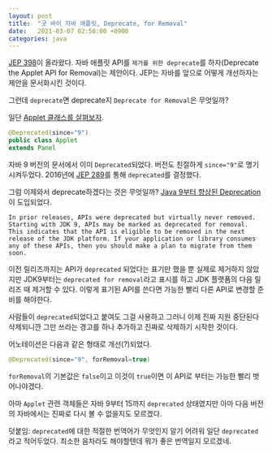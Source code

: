 ```yaml
---
layout: post
title:  "굿 바이 자바 애플릿, Deprecate, for Removal"
date:   2021-03-07 02:58:00 +0900
categories: java
---
```


[JEP 398](https://openjdk.java.net/jeps/398)이 올라왔다. 자바 애플릿 API를 `제거를 위한 deprecate`를 하자(Deprecate the Applet API for Removal)는 제안이다. JEP는 자바를 앞으로 어떻게 개선하자는 제안을 문서화시킨 것이다.

그런데 `deprecate`면 deprecate지 `Deprecate for Removal`은 무엇일까?

일단 [Applet 클래스를 살펴보자](https://docs.oracle.com/javase/9/docs/api/java/applet/Applet.html).

```java
@Deprecated(since="9")
public class Applet
extends Panel
```

자바 9 버전의 문서에서 이미 `Deprecated`되었다. 버전도 친절하게 `since="9"`로 명기시켜두었다. 2016년에 [JEP 289](https://openjdk.java.net/jeps/289)를 통해 `deprecated`를 결정했다.

그럼 이제와서 deprecate하겠다는 것은 무엇일까? [Java 9부터 향상된 Deprecation](https://docs.oracle.com/javase/9/core/enhanced-deprecation1.htm#JSCOR-GUID-23B13A9E-2727-42DC-B03A-E374B3C4CE96)이 도입되었다.

```
In prior releases, APIs were deprecated but virtually never removed. Starting with JDK 9, APIs may be marked as deprecated for removal. This indicates that the API is eligible to be removed in the next release of the JDK platform. If your application or library consumes any of these APIs, then you should make a plan to migrate from them soon.
```

이전 릴리즈까지는 API가 `deprecated` 되었다는 표기만 했을 뿐 실제로 제거하지 않았지만 JDK9부터는 `deprecated for removal`라고 표시를 하고 JDK 플랫폼의 다음 릴리즈 때 제거할 수 있다. 이렇게 표기된 API를 쓴다면 가능한 빨리 다른 API로 변경할 준비를 해야한다.

사람들이 `deprecated`되었다고 붙여도 그걸 사용하고 그러니 이제 진짜 지원 중단된다 삭제되니깐 그만 쓰라는 경고를 하나 추가하고 진짜로 삭제하기 시작한 것이다.

어노테이션은 다음과 같은 형태로 개선(?)되었다.

```java
@Deprecated(since="9", forRemoval=true)
```

`forRemoval`의 기본값은 `false`이고 이것이 `true`이면 이 API로 부터는 가능한 빨리 벗어나야겠다.

아마 `Applet` 관련 객체들은 자바 9부터 15까지 `deprecated` 상태였지만 아마 다음 버전의 자바에서는 진짜로 다시 볼 수 없을지도 모르겠다.

덧붙임: `deprecated`에 대한 적절한 번역어가 무엇인지 알기 어려워 일단 `deprecated`라고 적어두었다. 최소한 음차라도 해야할텐데 뭐가 좋은 번역일지 모르겠네.